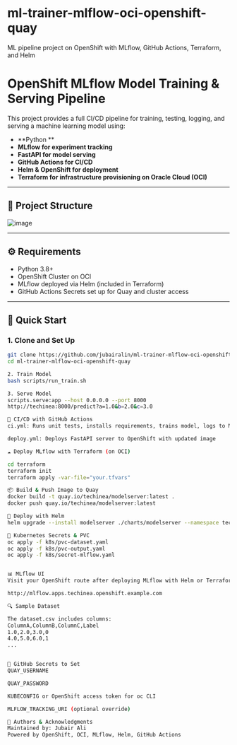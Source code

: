 # ml-trainer-mlflow-oci-openshift-quay
ML pipeline project on OpenShift with MLflow, GitHub Actions, Terraform, and Helm

# OpenShift MLflow Model Training & Serving Pipeline

This project provides a full CI/CD pipeline for training, testing, logging, and serving a machine learning model using:
- **Python **
- **MLflow for experiment tracking**
- **FastAPI for model serving**
- **GitHub Actions for CI/CD**
- **Helm & OpenShift for deployment**
- **Terraform for infrastructure provisioning on Oracle Cloud (OCI)**

---

## 📁 Project Structure
![image](https://github.com/user-attachments/assets/5f43d434-5475-4705-9ecf-5999fc317fe9)



---

## ⚙️ Requirements

- Python 3.8+
- OpenShift Cluster on OCI
- MLflow deployed via Helm (included in Terraform)
- GitHub Actions Secrets set up for Quay and cluster access

---

## 🚀 Quick Start

### 1. Clone and Set Up

```bash
git clone https://github.com/jubairalin/ml-trainer-mlflow-oci-openshift-quay.git
cd ml-trainer-mlflow-oci-openshift-quay

2. Train Model
bash scripts/run_train.sh

3. Serve Model
scripts.serve:app --host 0.0.0.0 --port 8000
http://techinea:8000/predict?a=1.0&b=2.0&c=3.0

🔁 CI/CD with GitHub Actions
ci.yml: Runs unit tests, installs requirements, trains model, logs to MLflow

deploy.yml: Deploys FastAPI server to OpenShift with updated image

☁️ Deploy MLflow with Terraform (on OCI)

cd terraform
terraform init
terraform apply -var-file="your.tfvars"

📦 Build & Push Image to Quay
docker build -t quay.io/techinea/modelserver:latest .
docker push quay.io/techinea/modelserver:latest

🚀 Deploy with Helm
helm upgrade --install modelserver ./charts/modelserver --namespace techineamlflow --create-namespace

🔐 Kubernetes Secrets & PVC
oc apply -f k8s/pvc-dataset.yaml
oc apply -f k8s/pvc-output.yaml
oc apply -f k8s/secret-mlflow.yaml


📊 MLflow UI
Visit your OpenShift route after deploying MLflow with Helm or Terraform:

http://mlflow.apps.techinea.openshift.example.com

🔍 Sample Dataset

The dataset.csv includes columns:
ColumnA,ColumnB,ColumnC,Label
1.0,2.0,3.0,0
4.0,5.0,6.0,1
...


🔧 GitHub Secrets to Set
QUAY_USERNAME

QUAY_PASSWORD

KUBECONFIG or OpenShift access token for oc CLI

MLFLOW_TRACKING_URI (optional override)

🧠 Authors & Acknowledgments
Maintained by: Jubair Ali
Powered by OpenShift, OCI, MLflow, Helm, GitHub Actions




